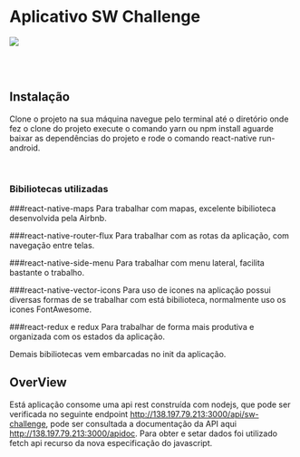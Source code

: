 # Aplicativo SW Challenge

![](http://cristianomesquita.com/wp-content/uploads/2017/11/screens.jpg)

<br>
<br>

## Instalação 
Clone o projeto na sua máquina navegue pelo terminal até o diretório onde fez o clone do 
projeto execute o comando yarn ou npm install aguarde baixar as dependências do projeto e
rode o comando react-native run-android. 

<br>

### Bibiliotecas utilizadas

###react-native-maps
Para trabalhar com mapas, excelente bibilioteca desenvolvida pela Airbnb.

###react-native-router-flux
Para trabalhar com as rotas da aplicação, com navegação entre telas.

###react-native-side-menu
Para trabalhar com menu lateral, facilita bastante o trabalho.

###react-native-vector-icons
Para uso de icones na aplicação possui diversas formas de se trabalhar com está bibilioteca,
normalmente uso os icones FontAwesome.

###react-redux e redux
Para trabalhar de forma mais produtiva e organizada com os estados da aplicação.

Demais bibiliotecas vem embarcadas no init da aplicação.

## OverView
Está aplicação consome uma api rest construída com nodejs, que pode ser verificada no seguinte endpoint http://138.197.79.213:3000/api/sw-challenge, pode ser consultada a documentação da API aqui http://138.197.79.213:3000/apidoc.
Para obter e setar dados foi utilizado fetch api recurso da nova especificação do javascript.

<br>




